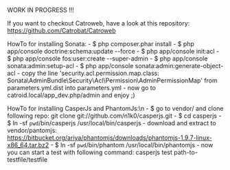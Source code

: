 WORK IN PROGRESS !!!

If you want to checkout Catroweb, have a look at this repository: https://github.com/Catrobat/Catroweb


HowTo for installing Sonata:
	- $ php composer.phar install
	- $ php app/console doctrine:schema:update --force
	- $ php app/console init:acl
	- $ php app/console fos:user:create --super-admin
	- $ php app/console sonata:admin:setup-acl
	- $ php app/console sonata:admin:generate-object-acl
	- copy the line 'security.acl.permission.map.class: Sonata\AdminBundle\Security\Acl\Permission\AdminPermissionMap' from
	  parameters.yml.dist into parameters.yml
	- now go to catroid.local/app_dev.php/admin and enjoy ;)

HowTo for installing CasperJs and PhantomJs:\n
	- $ go to vendor/ and clone following repo: git clone git://github.com/n1k0/casperjs.git
	- $ cd casperjs
	- $ ln -sf `pwd`/bin/casperjs /usr/local/bin/casperjs
	- download and extract to vendor/pantomjs: https://bitbucket.org/ariya/phantomjs/downloads/phantomjs-1.9.7-linux-x86_64.tar.bz2
	- $ ln -sf `pwd`/bin/phantom /usr/local/bin/phantomjs
	- now you can start a test with following command: casperjs test path-to-testfile/testfile
